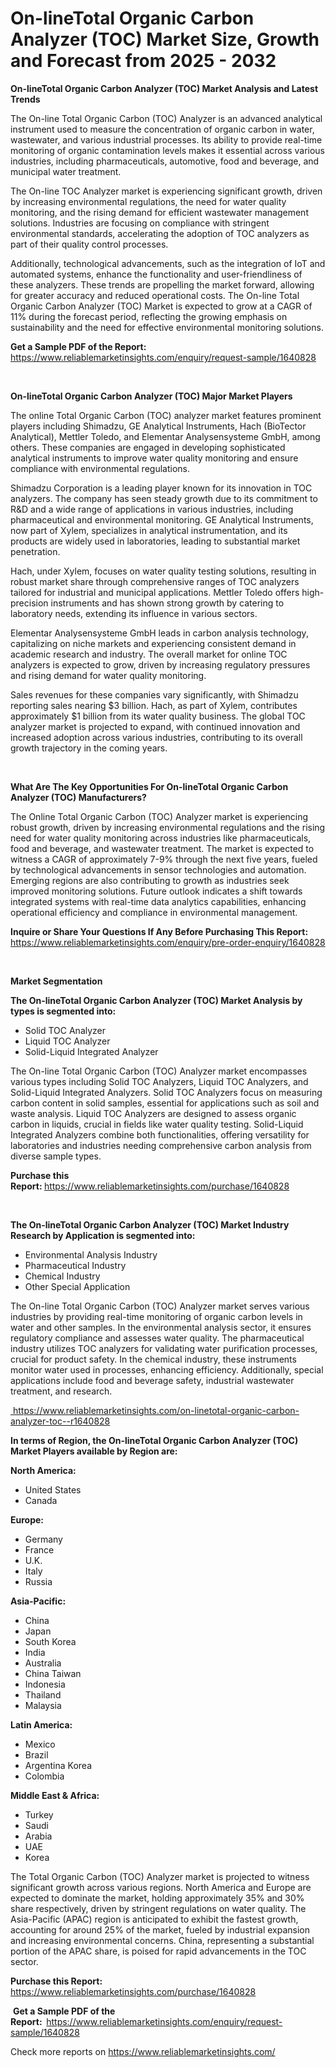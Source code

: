 <p><h1>On-lineTotal Organic Carbon Analyzer (TOC) Market Size, Growth and Forecast from 2025 - 2032</h1></p><p><strong>On-lineTotal Organic Carbon Analyzer (TOC) Market Analysis and Latest Trends</strong></p>
<p><p>The On-line Total Organic Carbon (TOC) Analyzer is an advanced analytical instrument used to measure the concentration of organic carbon in water, wastewater, and various industrial processes. Its ability to provide real-time monitoring of organic contamination levels makes it essential across various industries, including pharmaceuticals, automotive, food and beverage, and municipal water treatment. </p><p>The On-line TOC Analyzer market is experiencing significant growth, driven by increasing environmental regulations, the need for water quality monitoring, and the rising demand for efficient wastewater management solutions. Industries are focusing on compliance with stringent environmental standards, accelerating the adoption of TOC analyzers as part of their quality control processes. </p><p>Additionally, technological advancements, such as the integration of IoT and automated systems, enhance the functionality and user-friendliness of these analyzers. These trends are propelling the market forward, allowing for greater accuracy and reduced operational costs. The On-line Total Organic Carbon Analyzer (TOC) Market is expected to grow at a CAGR of 11% during the forecast period, reflecting the growing emphasis on sustainability and the need for effective environmental monitoring solutions.</p></p>
<p><strong>Get a Sample PDF of the Report:&nbsp;</strong> <a href="https://www.reliablemarketinsights.com/enquiry/request-sample/1640828?utm_campaign=2214&utm_medium=2&utm_source=Github&utm_content=ia&utm_term=23032025&utm_id=on-linetotal-organic-carbon-analyzer-toc">https://www.reliablemarketinsights.com/enquiry/request-sample/1640828</a></p>
<p>&nbsp;</p>
<p><strong>On-lineTotal Organic Carbon Analyzer (TOC) Major Market Players</strong></p>
<p><p>The online Total Organic Carbon (TOC) analyzer market features prominent players including Shimadzu, GE Analytical Instruments, Hach (BioTector Analytical), Mettler Toledo, and Elementar Analysensysteme GmbH, among others. These companies are engaged in developing sophisticated analytical instruments to improve water quality monitoring and ensure compliance with environmental regulations.</p><p>Shimadzu Corporation is a leading player known for its innovation in TOC analyzers. The company has seen steady growth due to its commitment to R&D and a wide range of applications in various industries, including pharmaceutical and environmental monitoring. GE Analytical Instruments, now part of Xylem, specializes in analytical instrumentation, and its products are widely used in laboratories, leading to substantial market penetration.</p><p>Hach, under Xylem, focuses on water quality testing solutions, resulting in robust market share through comprehensive ranges of TOC analyzers tailored for industrial and municipal applications. Mettler Toledo offers high-precision instruments and has shown strong growth by catering to laboratory needs, extending its influence in various sectors.</p><p>Elementar Analysensysteme GmbH leads in carbon analysis technology, capitalizing on niche markets and experiencing consistent demand in academic research and industry. The overall market for online TOC analyzers is expected to grow, driven by increasing regulatory pressures and rising demand for water quality monitoring.</p><p>Sales revenues for these companies vary significantly, with Shimadzu reporting sales nearing $3 billion. Hach, as part of Xylem, contributes approximately $1 billion from its water quality business. The global TOC analyzer market is projected to expand, with continued innovation and increased adoption across various industries, contributing to its overall growth trajectory in the coming years.</p></p>
<p>&nbsp;</p>
<p><strong>What Are The Key Opportunities For On-lineTotal Organic Carbon Analyzer (TOC) Manufacturers?</strong></p>
<p><p>The Online Total Organic Carbon (TOC) Analyzer market is experiencing robust growth, driven by increasing environmental regulations and the rising need for water quality monitoring across industries like pharmaceuticals, food and beverage, and wastewater treatment. The market is expected to witness a CAGR of approximately 7-9% through the next five years, fueled by technological advancements in sensor technologies and automation. Emerging regions are also contributing to growth as industries seek improved monitoring solutions. Future outlook indicates a shift towards integrated systems with real-time data analytics capabilities, enhancing operational efficiency and compliance in environmental management.</p></p>
<p><strong>Inquire or Share Your Questions If Any Before Purchasing This Report:</strong> <a href="https://www.reliablemarketinsights.com/enquiry/pre-order-enquiry/1640828?utm_campaign=2214&utm_medium=2&utm_source=Github&utm_content=ia&utm_term=23032025&utm_id=on-linetotal-organic-carbon-analyzer-toc">https://www.reliablemarketinsights.com/enquiry/pre-order-enquiry/1640828</a></p>
<p>&nbsp;</p>
<p><strong>Market Segmentation</strong></p>
<p><strong>The On-lineTotal Organic Carbon Analyzer (TOC) Market Analysis by types is segmented into:</strong></p>
<p><ul><li>Solid TOC Analyzer</li><li>Liquid TOC Analyzer</li><li>Solid-Liquid Integrated Analyzer</li></ul></p>
<p><p>The On-line Total Organic Carbon (TOC) Analyzer market encompasses various types including Solid TOC Analyzers, Liquid TOC Analyzers, and Solid-Liquid Integrated Analyzers. Solid TOC Analyzers focus on measuring carbon content in solid samples, essential for applications such as soil and waste analysis. Liquid TOC Analyzers are designed to assess organic carbon in liquids, crucial in fields like water quality testing. Solid-Liquid Integrated Analyzers combine both functionalities, offering versatility for laboratories and industries needing comprehensive carbon analysis from diverse sample types.</p></p>
<p><strong>Purchase this Report:&nbsp;</strong><a href="https://www.reliablemarketinsights.com/purchase/1640828?utm_campaign=2214&utm_medium=2&utm_source=Github&utm_content=ia&utm_term=23032025&utm_id=on-linetotal-organic-carbon-analyzer-toc">https://www.reliablemarketinsights.com/purchase/1640828</a></p>
<p>&nbsp;</p>
<p><strong>The On-lineTotal Organic Carbon Analyzer (TOC) Market Industry Research by Application is segmented into:</strong></p>
<p><ul><li>Environmental Analysis Industry</li><li>Pharmaceutical Industry</li><li>Chemical Industry</li><li>Other Special Application</li></ul></p>
<p><p>The On-line Total Organic Carbon (TOC) Analyzer market serves various industries by providing real-time monitoring of organic carbon levels in water and other samples. In the environmental analysis sector, it ensures regulatory compliance and assesses water quality. The pharmaceutical industry utilizes TOC analyzers for validating water purification processes, crucial for product safety. In the chemical industry, these instruments monitor water used in processes, enhancing efficiency. Additionally, special applications include food and beverage safety, industrial wastewater treatment, and research.</p></p>
<p><a href="https://www.reliablemarketinsights.com/on-linetotal-organic-carbon-analyzer-toc--r1640828?utm_campaign=2214&utm_medium=2&utm_source=Github&utm_content=ia&utm_term=23032025&utm_id=on-linetotal-organic-carbon-analyzer-toc">&nbsp;https://www.reliablemarketinsights.com/on-linetotal-organic-carbon-analyzer-toc--r1640828</a></p>
<p><strong>In terms of Region, the On-lineTotal Organic Carbon Analyzer (TOC) Market Players available by Region are:</strong></p>
<p>
    <p> <strong> North America: </strong>
        <ul>
            <li>United States</li>
            <li>Canada</li>
        </ul>
        </p> 
    <p> <strong> Europe: </strong>
        <ul>
            <li>Germany</li>
            <li>France</li>
            <li>U.K.</li>
            <li>Italy</li>
            <li>Russia</li>
        </ul>
        </p> 
    <p> <strong> Asia-Pacific: </strong>
        <ul>
            <li>China</li>
            <li>Japan</li>
            <li>South Korea</li>
            <li>India</li>
            <li>Australia</li>
            <li>China Taiwan</li>
            <li>Indonesia</li>
            <li>Thailand</li>
            <li>Malaysia</li>
        </ul>
        </p> 
    <p> <strong> Latin America: </strong>
        <ul>
            <li>Mexico</li>
            <li>Brazil</li>
            <li>Argentina Korea</li>
            <li>Colombia</li>
        </ul>
        </p> 
    <p> <strong> Middle East & Africa: </strong>
        <ul>
            <li>Turkey</li>
            <li>Saudi</li>
            <li>Arabia</li>
            <li>UAE</li>
            <li>Korea</li>
        </ul>
    </p>
    </p>
<p><p>The Total Organic Carbon (TOC) Analyzer market is projected to witness significant growth across various regions. North America and Europe are expected to dominate the market, holding approximately 35% and 30% share respectively, driven by stringent regulations on water quality. The Asia-Pacific (APAC) region is anticipated to exhibit the fastest growth, accounting for around 25% of the market, fueled by industrial expansion and increasing environmental concerns. China, representing a substantial portion of the APAC share, is poised for rapid advancements in the TOC sector.</p></p>
<p><strong>Purchase this Report: </strong><a href="https://www.reliablemarketinsights.com/purchase/1640828?utm_campaign=2214&utm_medium=2&utm_source=Github&utm_content=ia&utm_term=23032025&utm_id=on-linetotal-organic-carbon-analyzer-toc">https://www.reliablemarketinsights.com/purchase/1640828</a></p>
<p>&nbsp;<strong>Get a Sample PDF of the Report:&nbsp;&nbsp;</strong><a href="https://www.reliablemarketinsights.com/enquiry/request-sample/1640828?utm_campaign=2214&utm_medium=2&utm_source=Github&utm_content=ia&utm_term=23032025&utm_id=on-linetotal-organic-carbon-analyzer-toc">https://www.reliablemarketinsights.com/enquiry/request-sample/1640828</a></p>
<p><strong></strong></p>
<p>Check more reports on <a href="https://www.reliablemarketinsights.com/?utm_campaign=2214&utm_medium=2&utm_source=Github&utm_content=ia&utm_term=23032025&utm_id=on-linetotal-organic-carbon-analyzer-toc">https://www.reliablemarketinsights.com/</a></p>